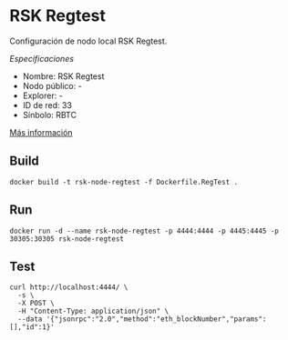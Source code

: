# RSK Regtest

Configuración de nodo local RSK Regtest.

*Especificaciones*

- Nombre: RSK Regtest
- Nodo público: -
- Explorer: -
- ID de red: 33
- Sínbolo: RBTC

[Más información](https://developers.rsk.co/rsk/node/install/docker)

## Build

```
docker build -t rsk-node-regtest -f Dockerfile.RegTest .
```

## Run

```
docker run -d --name rsk-node-regtest -p 4444:4444 -p 4445:4445 -p 30305:30305 rsk-node-regtest
```

## Test

```
curl http://localhost:4444/ \
  -s \
  -X POST \
  -H "Content-Type: application/json" \
  --data '{"jsonrpc":"2.0","method":"eth_blockNumber","params":[],"id":1}'
```

